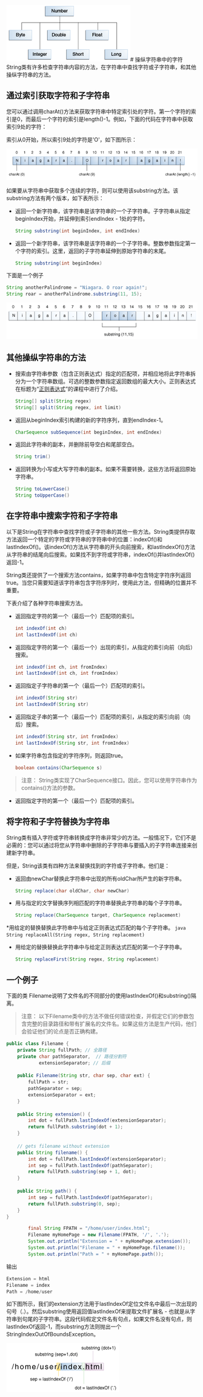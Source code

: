 ![](assets/java/data/objects-numberHierarchy.gif)# 操纵字符串中的字符
String类有许多检查字符串内容的方法，在字符串中查找字符或子字符串，和其他操纵字符串的方法。

## 通过索引获取字符和子字符串
您可以通过调用charAt()方法来获取字符串中特定索引处的字符。第一个字符的索引是0，而最后一个字符的索引是length()-1。例如，下面的代码在字符串中获取索引9处的字符：

索引从0开始，所以索引9处的字符是'O'，如下图所示：

![](/assets/java/data/objects-charAt.gif)

如果要从字符串中获取多个连续的字符，则可以使用该substring方法。该substring方法有两个版本，如下表所示：

* 返回一个新字符串，该字符串是该字符串的一个子字符串。子字符串从指定beginIndex开始，并延伸到索引endIndex - 1处的字符。

    ```java
    String substring(int beginIndex, int endIndex)
    ```
* 返回一个新字符串，该字符串是该字符串的一个子字符串。整数参数指定第一个字符的索引。这里，返回的子字符串延伸到原始字符串的末尾。

    ```java
    String substring(int beginIndex)
    ```
    
下面是一个例子

```java
String anotherPalindrome = "Niagara. O roar again!"; 
String roar = anotherPalindrome.substring(11, 15); 
```
![](/assets/java/data/objects-substring.gif)


## 其他操纵字符串的方法

* 搜索由字符串参数（包含正则表达式）指定的匹配项，并相应地将此字符串拆分为一个字符串数组。可选的整数参数指定返回数组的最大大小。正则表达式在标题为“[正则表达式](/content/essential/regex/index.md)”的课程中进行了介绍。

    ```java
    String[] split(String regex)
    String[] split(String regex, int limit)
    ```
    
* 返回从beginIndex索引构建的新的字符序列，直到endIndex-1。

    ```java
    CharSequence subSequence(int beginIndex, int endIndex)
    ```
    
* 返回此字符串的副本，并删除前导空白和尾部空白。

    ```java
    String trim()
    ```
    
* 返回转换为小写或大写字符串的副本。如果不需要转换，这些方法将返回原始字符串。

    ```java
    String toLowerCase()
    String toUpperCase()
    ```
    
## 在字符串中搜索字符和子字符串

以下是String在字符串中查找字符或子字符串的其他一些方法。String类提供存取方法返回一个特定的字符或字符串的字符串中的位置：indexOf()和lastIndexOf()。该indexOf()方法从字符串的开头向前搜索，和lastIndexOf()方法从字符串的结尾向后搜索。如果找不到字符或字符串，indexOf()并lastIndexOf()返回-1。

String类还提供了一个搜索方法contains，如果字符串中包含特定字符序列返回true。当您只需要知道该字符串包含字符序列时，使用此方法，但精确的位置并不重要。

下表介绍了各种字符串搜索方法。

* 返回指定字符的第一个（最后一个）匹配项的索引。

    ```java
    int indexOf(int ch)
    int lastIndexOf(int ch)
    ```
* 返回指定字符的第一个（最后一个）出现的索引，从指定的索引向前（向后）搜索。

    ```java
    int indexOf(int ch, int fromIndex)
    int lastIndexOf(int ch, int fromIndex)
    ```
* 返回指定子字符串的第一个（最后一个）匹配项的索引。

    ```java
    int indexOf(String str)
    int lastIndexOf(String str)
    ```
* 返回指定子串的第一个（最后一个）匹配项的索引，从指定的索引向前（向后）搜索。

    ```java
    int indexOf(String str, int fromIndex)
    int lastIndexOf(String str, int fromIndex)
    ```
* 如果字符串包含指定的字符序列，则返回true。

    ```java
    boolean contains(CharSequence s)
    ```
    
> 注意： String类实现了CharSequence接口。因此，您可以使用字符串作为contains()方法的参数。
* 返回指定字符的第一个（最后一个）匹配项的索引。

## 将字符和子字符替换为字符串
String类有插入字符或字符串转换成字符串非常少的方法。一般情况下，它们不是必需的：您可以通过将您从字符串中删除的子字符串与要插入的子字符串连接来创建新字符串。

但是，String该类有四种方法来替换找到的字符或子字符串。他们是：

* 返回由newChar替换此字符串中出现的所有oldChar所产生的新字符串。
    ```java
    String replace(char oldChar, char newChar)
    ```
* 用与指定的文字替换序列相匹配的字符串替换此字符串的每个子字符串。
    ```java
    String replace(CharSequence target, CharSequence replacement)
    ```
*用给定的替换替换此字符串中与给定正则表达式匹配的每个子字符串。
    ```java
    String replaceAll(String regex, String replacement)
    ```
* 用给定的替换替换此字符串中与给定正则表达式匹配的第一个子字符串。
    ```java
    String replaceFirst(String regex, String replacement)
    ```
    
## 一个例子

下面的类 Filename说明了文件名的不同部分的使用lastIndexOf()和substring()隔离。

> 注意：  以下Filename类中的方法不做任何错误检查，并假定它们的参数包含完整的目录路径和带有扩展名的文件名。如果这些方法是生产代码，他们会验证他们的论点是否正确构建。

```java
public class Filename {
    private String fullPath; // 全路径
    private char pathSeparator,  // 路径分割符
            extensionSeparator; // 后缀

    public Filename(String str, char sep, char ext) {
        fullPath = str;
        pathSeparator = sep;
        extensionSeparator = ext;
    }

    public String extension() {
        int dot = fullPath.lastIndexOf(extensionSeparator);
        return fullPath.substring(dot + 1);
    }

    // gets filename without extension
    public String filename() {
        int dot = fullPath.lastIndexOf(extensionSeparator);
        int sep = fullPath.lastIndexOf(pathSeparator);
        return fullPath.substring(sep + 1, dot);
    }

    public String path() {
        int sep = fullPath.lastIndexOf(pathSeparator);
        return fullPath.substring(0, sep);
    }
}
```

```java
        final String FPATH = "/home/user/index.html";
        Filename myHomePage = new Filename(FPATH, '/', '.');
        System.out.println("Extension = " + myHomePage.extension());
        System.out.println("Filename = " + myHomePage.filename());
        System.out.println("Path = " + myHomePage.path());
```

输出

```java
Extension = html
Filename = index
Path = /home/user
```

如下图所示，我们的extension方法用于lastIndexOf定位文件名中最后一次出现的句号（.）。然后substring使用返回值lastIndexOf来提取文件扩展名 - 也就是从字符串到句尾的子字符串。这段代码假定文件名有句点，如果文件名没有句点，则lastIndexOf返回-1，而substring方法则抛出一个StringIndexOutOfBoundsException。

![](/assets/java/data/objects-lastIndexOf.gif)
